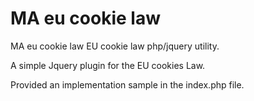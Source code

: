 # MA eu cookie law
MA eu cookie law
EU cookie law php/jquery utility.

A simple Jquery plugin for the EU cookies Law.

Provided an implementation sample in the index.php file.


